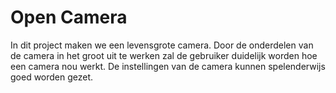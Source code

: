 # Open Camera
In dit project maken we een levensgrote camera. Door de onderdelen van de camera in het groot uit te werken zal de gebruiker duidelijk worden hoe een camera nou werkt. De instellingen van de camera kunnen spelenderwijs goed worden gezet.

